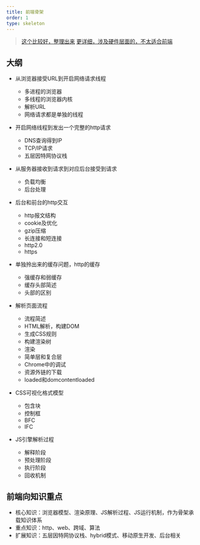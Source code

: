 ```yaml
---
title: 前端骨架
order: 1
type: skeleton
---
```


> [这个比较好，整理出来](https://dailc.github.io/2018/03/12/whenyouenteraurl.html)
> [更详细，涉及硬件层面的，不太适合前端](http://fex.baidu.com/blog/2014/05/what-happen/)

## 大纲
- 从浏览器接受URL到开启网络请求线程
    - 多进程的浏览器
    - 多线程的浏览器内核
    - 解析URL
    - 网络请求都是单独的线程

- 开启网络线程到发出一个完整的http请求
    - DNS查询得到IP
    - TCP/IP请求
    - 五层因特网协议栈
  
- 从服务器接收到请求到对应后台接受到请求
    - 负载均衡
    - 后台处理

- 后台和前台的http交互
    - http报文结构
    - cookie及优化
    - gzip压缩
    - 长连接和短连接
    - http2.0
    - https

- 单独拎出来的缓存问题，http的缓存
    - 强缓存和弱缓存
    - 缓存头部简述
    - 头部的区别

- 解析页面流程
    - 流程简述
    - HTML解析，构建DOM
    - 生成CSS规则
    - 构建渲染树
    - 渲染
    - 简单层和复合层
    - Chrome中的调试
    - 资源外链的下载
    - loaded和domcontentloaded

- CSS可视化格式模型
    - 包含块
    - 控制框
    - BFC
    - IFC

- JS引擎解析过程
    - 解释阶段
    - 预处理阶段
    - 执行阶段
    - 回收机制

## 前端向知识重点
- 核心知识：浏览器模型、渲染原理、JS解析过程、JS运行机制，作为骨架承载知识体系
- 重点知识：http、web、跨域、算法
- 扩展知识：五层因特网协议栈、hybrid模式、移动原生开发、后台相关
